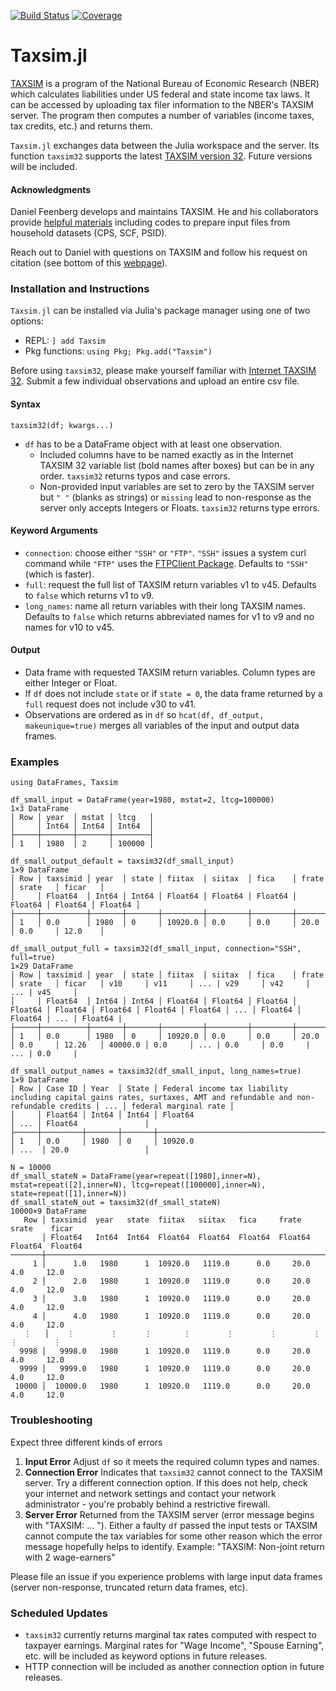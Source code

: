 
[![Build Status](https://github.com/jo-fleck/Taxsim.jl/workflows/CI/badge.svg)](https://github.com/jo-fleck/Taxsim.jl/actions)
[![Coverage](https://codecov.io/gh/jo-fleck/Taxsim.jl/branch/master/graph/badge.svg)](https://codecov.io/gh/jo-fleck/Taxsim.jl)

<!-- [![Stable](https://img.shields.io/badge/docs-stable-blue.svg)](https://jo-fleck.github.io/Taxsim.jl/stable)
[![Dev](https://img.shields.io/badge/docs-dev-blue.svg)](https://jo-fleck.github.io/Taxsim.jl/dev) -->


# Taxsim.jl

[TAXSIM](https://taxsim.nber.org) is a program of the National Bureau of Economic Research (NBER) which calculates liabilities under US federal and state income tax laws. It can be accessed by uploading tax filer information to the NBER's TAXSIM server. The program then computes a number of variables (income taxes, tax credits, etc.) and returns them.

`Taxsim.jl` exchanges data between the Julia workspace and the server. Its function `taxsim32` supports the latest [TAXSIM version 32](https://taxsim.nber.org/taxsim32/). Future versions will be included.

#### Acknowledgments

Daniel Feenberg develops and maintains TAXSIM. He and his collaborators provide [helpful materials](http://users.nber.org/~taxsim/) including codes to prepare input files from household datasets (CPS, SCF, PSID).

Reach out to Daniel with questions on TAXSIM and follow his request on citation (see bottom of this [webpage](https://taxsim.nber.org/taxsim32/)).

### Installation and Instructions

`Taxsim.jl` can be installed via Julia's package manager using one of two options:

- REPL: `] add Taxsim`
- Pkg functions: `using Pkg; Pkg.add("Taxsim")`

Before using `taxsim32`, please make yourself familiar with [Internet TAXSIM 32](https://taxsim.nber.org/taxsim32/). Submit a few individual observations and upload an entire csv file.

#### Syntax

`taxsim32(df; kwargs...)`

- `df` has to be a DataFrame object with at least one observation.
    - Included columns have to be named exactly as in the Internet TAXSIM 32 variable list (bold names after boxes) but can be in any order. `taxsim32` returns typos and case errors.
    - Non-provided input variables are set to zero by the TAXSIM server but `" "` (blanks as strings) or `missing` lead to non-response as the server only accepts Integers or Floats. `taxsim32` returns type errors.

#### Keyword Arguments

- `connection`: choose either `"SSH"` or `"FTP"`. `"SSH"` issues a system curl command while `"FTP"` uses the [FTPClient Package](https://github.com/invenia/FTPClient.jl). Defaults to `"SSH"` (which is faster).
- `full`: request the full list of TAXSIM return variables v1 to v45. Defaults to `false` which returns v1 to v9.
- `long_names`: name all return variables with their long TAXSIM names. Defaults to `false` which returns abbreviated names for v1 to v9 and no names for v10 to v45.

#### Output

- Data frame with requested TAXSIM return variables. Column types are either Integer or Float.
- If `df` does not include `state` or if `state = 0`, the data frame returned by a `full` request does not include v30 to v41.
- Observations are ordered as in `df` so `hcat(df, df_output, makeunique=true)` merges all variables of the input and output data frames.

### Examples

````
using DataFrames, Taxsim

df_small_input = DataFrame(year=1980, mstat=2, ltcg=100000)
1×3 DataFrame
│ Row │ year  │ mstat │ ltcg   │
│     │ Int64 │ Int64 │ Int64  │
├─────┼───────┼───────┼────────┤
│ 1   │ 1980  │ 2     │ 100000 │

df_small_output_default = taxsim32(df_small_input)
1×9 DataFrame
│ Row │ taxsimid │ year  │ state │ fiitax  │ siitax  │ fica    │ frate   │ srate   │ ficar   │
│     │ Float64  │ Int64 │ Int64 │ Float64 │ Float64 │ Float64 │ Float64 │ Float64 │ Float64 │
├─────┼──────────┼───────┼───────┼─────────┼─────────┼─────────┼─────────┼─────────┼─────────┤
│ 1   │ 0.0      │ 1980  │ 0     │ 10920.0 │ 0.0     │ 0.0     │ 20.0    │ 0.0     │ 12.0    │

df_small_output_full = taxsim32(df_small_input, connection="SSH", full=true)
1×29 DataFrame
│ Row │ taxsimid │ year  │ state │ fiitax  │ siitax  │ fica    │ frate   │ srate   │ ficar   │ v10     │ v11     │ ... | v29     │ v42     │ ... | v45     │
│     │ Float64  │ Int64 │ Int64 │ Float64 │ Float64 │ Float64 │ Float64 │ Float64 │ Float64 │ Float64 │ Float64 │ ... │ Float64 │ Float64 | ... | Float64 |
├─────┼──────────┼───────┼───────┼─────────┼─────────┼─────────┼─────────┼─────────┼─────────┼─────────┼─────────┼─────┼─────────┼─────────┼─────┼─────────┼
│ 1   │ 0.0      │ 1980  │ 0     │ 10920.0 │ 0.0     │ 0.0     │ 20.0    │ 0.0     │ 12.26   │ 40000.0 │ 0.0     │ ... | 0.0     │ 0.0     | ... | 0.0     |

df_small_output_names = taxsim32(df_small_input, long_names=true)
1×9 DataFrame
│ Row │ Case ID │ Year  │ State │ Federal income tax liability including capital gains rates, surtaxes, AMT and refundable and non-refundable credits │ ... │ federal marginal rate │
│     │ Float64 │ Int64 │ Int64 │ Float64                                                                                                             │ ... │ Float64               │
├─────┼─────────┼───────┼───────┼─────────────────────────────────────────────────────────────────────────────────────────────────────────────────────┼─────────────────────────────┼─
│ 1   │ 0.0     │ 1980  │ 0     │ 10920.0                                                                                                             │ ...  │ 20.0                 │

N = 10000
df_small_stateN = DataFrame(year=repeat([1980],inner=N), mstat=repeat([2],inner=N), ltcg=repeat([100000],inner=N), state=repeat([1],inner=N))
df_small_stateN_out = taxsim32(df_small_stateN)
10000×9 DataFrame
   Row │ taxsimid  year   state  fiitax   siitax   fica     frate    srate    ficar   
       │ Float64   Int64  Int64  Float64  Float64  Float64  Float64  Float64  Float64
───────┼──────────────────────────────────────────────────────────────────────────────
     1 │      1.0   1980      1  10920.0   1119.0      0.0     20.0      4.0     12.0
     2 │      2.0   1980      1  10920.0   1119.0      0.0     20.0      4.0     12.0
     3 │      3.0   1980      1  10920.0   1119.0      0.0     20.0      4.0     12.0
     4 │      4.0   1980      1  10920.0   1119.0      0.0     20.0      4.0     12.0
   ⋮   │    ⋮        ⋮      ⋮       ⋮        ⋮        ⋮        ⋮        ⋮        ⋮
  9998 │   9998.0   1980      1  10920.0   1119.0      0.0     20.0      4.0     12.0
  9999 │   9999.0   1980      1  10920.0   1119.0      0.0     20.0      4.0     12.0
 10000 │  10000.0   1980      1  10920.0   1119.0      0.0     20.0      4.0     12.0
````

### Troubleshooting

Expect three different kinds of errors

1. **Input Error** Adjust `df` so it meets the required column types and names.
2. **Connection Error** Indicates that `taxsim32` cannot connect to the TAXSIM server. Try a different connection option. If this does not help, check your internet and network settings and contact your network administrator - you're probably behind a restrictive firewall.
3. **Server Error** Returned from the TAXSIM server (error message begins with "TAXSIM: ... "). Either a faulty `df` passed the input tests or TAXSIM cannot compute the tax variables for some other reason which the error message hopefully helps to identify. Example: "TAXSIM: Non-joint return with 2 wage-earners"

Please file an issue if you experience problems with large input data frames (server non-response, truncated return data frames, etc).

### Scheduled Updates

- `taxsim32` currently returns marginal tax rates computed with respect to taxpayer earnings. Marginal rates for "Wage Income", "Spouse Earning", etc. will be included as keyword options in future releases.
- HTTP connection will be included as another connection option in future releases.
